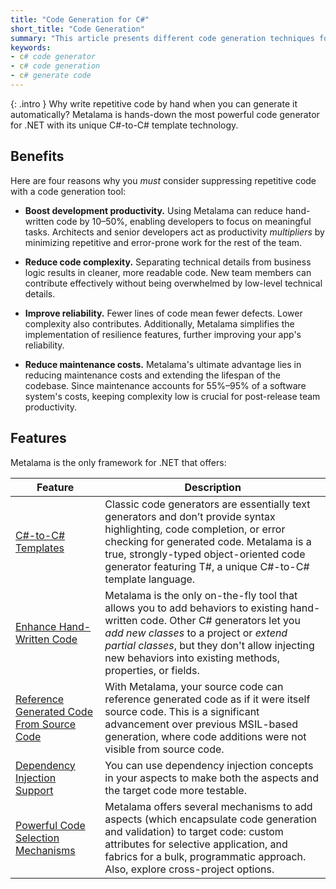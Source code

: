 ```yaml
---
title: "Code Generation for C#"
short_title: "Code Generation"
summary: "This article presents different code generation techniques for C# and compares them to Metalama."
keywords:
- c# code generator
- c# code generation
- c# generate code
---
```


{: .intro }
Why write repetitive code by hand when you can generate it automatically? Metalama is hands-down the most powerful code generator for .NET with its unique C#-to-C# template technology. 

## Benefits

Here are four reasons why you _must_ consider suppressing repetitive code with a code generation tool:

* **Boost development productivity.** Using Metalama can reduce hand-written code by 10–50%, enabling developers to
  focus on meaningful tasks. Architects and senior developers act as productivity _multipliers_ by minimizing repetitive
  and error-prone work for the rest of the team.

* **Reduce code complexity.** Separating technical details from business logic results in cleaner, more readable
  code. New team members can contribute effectively without being overwhelmed by low-level technical details.

* **Improve reliability.** Fewer lines of code mean fewer defects. Lower complexity also contributes. Additionally,
  Metalama simplifies the implementation of resilience features, further improving your app's reliability.

* **Reduce maintenance costs.** Metalama's ultimate advantage lies in reducing maintenance costs and extending the
  lifespan of the codebase. Since maintenance accounts for 55%–95% of a software system's costs, keeping complexity
  low is crucial for post-release team productivity.

## Features

Metalama is the only framework for .NET that offers:

| Feature | Description |
|---------|-------------|
| [C#-to-C# Templates](templates) | Classic code generators are essentially text generators and don’t provide syntax highlighting, code completion, or error checking for generated code. Metalama is a true, strongly-typed object-oriented code generator featuring T#, a unique C#-to-C# template language. |
| [Enhance Hand-Written Code](override) | Metalama is the only on-the-fly tool that allows you to add behaviors to existing hand-written code. Other C# generators let you _add new classes_ to a project or _extend partial classes_, but they don't allow injecting new behaviors into existing methods, properties, or fields. |
| [Reference Generated Code From Source Code](reference-from-source-code) | With Metalama, your source code can reference generated code as if it were itself source code. This is a significant advancement over previous MSIL-based generation, where code additions were not visible from source code. |
| [Dependency Injection Support](dependency-injection) | You can use dependency injection concepts in your aspects to make both the aspects and the target code more testable. |
| [Powerful Code Selection Mechanisms](applying) | Metalama offers several mechanisms to add aspects (which encapsulate code generation and validation) to target code: custom attributes for selective application, and fabrics for a bulk, programmatic approach. Also, explore cross-project options. |


